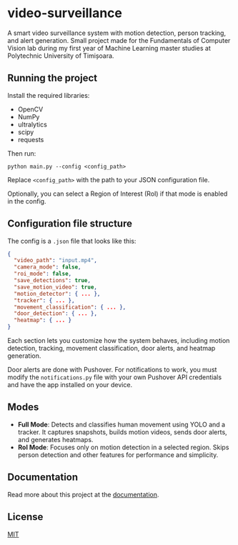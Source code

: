 # video-surveillance
A smart video surveillance system with motion detection, person tracking, and alert generation. Small project made for the Fundamentals of Computer Vision lab during my first year of Machine Learning master studies at Polytechnic University of Timișoara.

## Running the project

Install the required libraries:
- OpenCV
- NumPy
- ultralytics
- scipy
- requests

Then run:

`python main.py --config <config_path>`

Replace `<config_path>` with the path to your JSON configuration file.

Optionally, you can select a Region of Interest (RoI) if that mode is enabled in the config.

## Configuration file structure

The config is a `.json` file that looks like this:

```json
{
  "video_path": "input.mp4",
  "camera_mode": false,
  "roi_mode": false,
  "save_detections": true,
  "save_motion_video": true,
  "motion_detector": { ... },
  "tracker": { ... },
  "movement_classification": { ... },
  "door_detection": { ... },
  "heatmap": { ... }
}
```

Each section lets you customize how the system behaves, including motion detection, tracking, movement classification, door alerts, and heatmap generation.

Door alerts are done with Pushover. For notifications to work, you must modify the `notifications.py` file with your own Pushover API credentials and have the app installed on your device.

## Modes

- **Full Mode**: Detects and classifies human movement using YOLO and a tracker. It captures snapshots, builds motion videos, sends door alerts, and generates heatmaps.
- **RoI Mode**: Focuses only on motion detection in a selected region. Skips person detection and other features for performance and simplicity.

## Documentation

Read more about this project at the [documentation](https://github.com/efrem-upt/video_surveillance/blob/main/docs/video_surveillance_documentation.pdf).

## License

[MIT](https://choosealicense.com/licenses/mit/)
